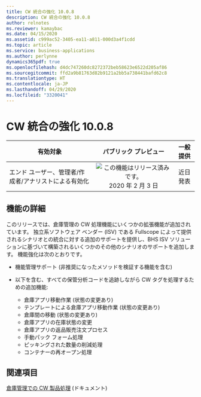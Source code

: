 ```yaml
---
title: CW 統合の強化 10.0.8
description: CW 統合の強化 10.0.8
author: relnotes
ms.reviewer: kamaybac
ms.date: 04/15/2020
ms.assetid: c999ac52-3405-ea11-a811-000d3a4f1cdd
ms.topic: article
ms.service: business-applications
ms.author: perlynne
dynamics365pdf: true
ms.openlocfilehash: d4dc747260dc8272372beb58623e6522d205af86
ms.sourcegitcommit: ffd2a9b81763d82b9121a2bb5a738441bafd62c8
ms.translationtype: HT
ms.contentlocale: ja-JP
ms.lasthandoff: 04/29/2020
ms.locfileid: "3320041"
---
```

# <a name="further-catch-weight-integration-1008"></a>CW 統合の強化 10.0.8


| 有効対象    |  パブリック プレビュー | 一般提供 | 
| ---------- | :----------: |:----------: |
|エンド ユーザー、管理者/作成者/アナリストによる有効化|![この機能はリリース済みです。](/dynamics365-release-plan/media/green-checkmark.png "この機能はリリース済みです。") 2020 年 2 月 3 日| 近日発表|






## <a name="feature-details"></a>機能の詳細
<!--feature detail start -->
このリリースでは、倉庫管理の CW 処理機能にいくつかの拡張機能が追加されています。 独立系ソフトウェア ベンダー (ISV) である Fullscope によって提供されるシナリオとの統合に対する追加のサポートを提供し、BHS ISV ソリューションに基づいて構築されるいくつかのその他のシナリオのサポートを追加します。 機能強化は次のとおりです。

- 機能管理サポート (非推奨になったメソッドを検証する機能を含む)
- 以下を含む、すべての保管分析コードを追跡しながら CW タグを処理するための追加機能:

    - 倉庫アプリ移動作業 (状態の変更あり)
    - テンプレートによる倉庫アプリ移動作業 (状態の変更あり)
    - 倉庫間の移動 (状態の変更あり)
    - 倉庫アプリの在庫状態の変更
    - 倉庫アプリの返品販売注文プロセス
    - 手動パック フォーム処理
    - ピッキングされた数量の削減処理
    - コンテナーの再オープン処理
<!--feature detail end -->










## <a name="see-also"></a>関連項目

<!--docs start-->
[倉庫管理での CW 製品処理](https://docs.microsoft.com/dynamics365/supply-chain/warehousing/catch-weight-processing) (ドキュメント)
<!--docs end-->
